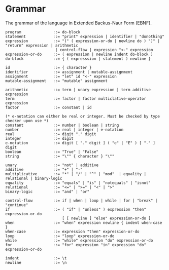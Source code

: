 # Grammar
The grammar of the language in Extended Backus-Naur Form (EBNF).

    program              ::= do-block
    statement            ::= "print" expression | identifier | "donothing"
    expression           ::= "(" ( expression-or-do | newline do ) ")" | "return" expression | arithmetic 
                          | control-flow | expression "<-" expression
    expression-or-do     ::= ( expression | newline indent do-block )   
    do-block             ::= { ( expresssion | statement ) newline }
    
    id                   ::= { character }
    identifier           ::= assignment | mutable-assignment
    assignment           ::= "let" id "<-" expression
    mutable-assignment   ::= "mutable" assignment
    
    arithmetic           ::= term | unary expression | term additive expression
    term                 ::= factor | factor multiclative-operator expression
    factor               ::= constant | id
    
    (* e-notation can either be real or integer. Must be checked by type checker upon use *)
    constant             ::= number | boolean | string
    number               ::= real | integer | e-notation
    real                 ::= digit "." digit
    integer              ::= digit
    e-notation           ::= digit [ "." digit ] ( "e" | "E" ) [ "-" ] digit
    boolean              ::= "True" | "False"
    string               ::= "\"" { character } "\""
    
    unary                ::= "not" | additive
    additive             ::= "+" | "-"
    multiplicative       ::= "*" | "/" | "^" | "mod"  | equality | relational | binary-logic
    equality             ::= "equals" | "is" | "notequals" | "isnot"
    relational           ::= "<=" | ">=" | "<" | ">"
    binary-logic         ::= "and" | "or"
                                    
    control-flow         ::= if | when | loop | while | for | "break" | "continue"
    if                   ::= ( "if" | "unless" ) expression "then" expression-or-do 
                             [ [ newline ] "else" expression-or-do ]
    when                 ::= "when" expression newline { indent when-case }
    when-case            ::= expression "then" expression-or-do
    loop                 ::= "loop" expression-or-do
    while                ::= "while" expression "do" expression-or-do
    for                  ::= "for" expression "in" expression "do" expression-or-do
    
    indent               ::= \t
    newline              ::= \n
